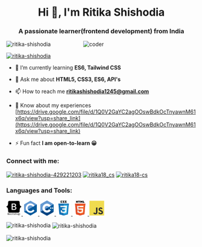 <h1 align="center">Hi 👋, I'm Ritika Shishodia</h1>
<h3 align="center">A passionate learner(frontend development) from India</h3>
<img align = "right" alt = "coder" width = "300" src = "https://media2.giphy.com/media/L1R1tvI9svkIWwpVYr/giphy.gif?cid=ecf05e478g6fgohj5w52z0u9r6af0llf9m7a0egwgkoxhht7&rid=giphy.gif&ct=g"/>
<p align="left"> <img src="https://komarev.com/ghpvc/?username=ritika-shishodia&label=Profile%20views&color=0e75b6&style=flat" alt="ritika-shishodia" /> </p>

<p align="left"> <a href="https://github.com/ryo-ma/github-profile-trophy"><img src="https://github-profile-trophy.vercel.app/?username=ritika-shishodia" alt="ritika-shishodia" /></a> </p>

- 🌱 I’m currently learning **ES6, Tailwind CSS**

- 💬 Ask me about **HTML5, CSS3, ES6, API's**

- 📫 How to reach me **ritikashishodia1245@gmail.com**

- 📄 Know about my experiences [https://drive.google.com/file/d/1Q0V2GaYC2agOOswBdkOcTnyawnM61x6q/view?usp=share_link](https://drive.google.com/file/d/1Q0V2GaYC2agOOswBdkOcTnyawnM61x6q/view?usp=share_link)

- ⚡ Fun fact **I am open-to-learn 😀**

<h3 align="left">Connect with me:</h3>
<p align="left">
<a href="https://linkedin.com/in/ritika-shishodia-429221203" target="blank"><img align="center" src="https://raw.githubusercontent.com/rahuldkjain/github-profile-readme-generator/master/src/images/icons/Social/linked-in-alt.svg" alt="ritika-shishodia-429221203" height="30" width="40" /></a>
<a href="https://www.hackerrank.com/ritika18_cs" target="blank"><img align="center" src="https://raw.githubusercontent.com/rahuldkjain/github-profile-readme-generator/master/src/images/icons/Social/hackerrank.svg" alt="ritika18_cs" height="30" width="40" /></a>
<a href="https://www.leetcode.com/ritika18-cs" target="blank"><img align="center" src="https://raw.githubusercontent.com/rahuldkjain/github-profile-readme-generator/master/src/images/icons/Social/leet-code.svg" alt="ritika18-cs" height="30" width="40" /></a>
</p>

<h3 align="left">Languages and Tools:</h3>
<p align="left"> <a href="https://getbootstrap.com" target="_blank" rel="noreferrer"> <img src="https://raw.githubusercontent.com/devicons/devicon/master/icons/bootstrap/bootstrap-plain-wordmark.svg" alt="bootstrap" width="40" height="40"/> </a> <a href="https://www.cprogramming.com/" target="_blank" rel="noreferrer"> <img src="https://raw.githubusercontent.com/devicons/devicon/master/icons/c/c-original.svg" alt="c" width="40" height="40"/> </a> <a href="https://www.w3schools.com/cpp/" target="_blank" rel="noreferrer"> <img src="https://raw.githubusercontent.com/devicons/devicon/master/icons/cplusplus/cplusplus-original.svg" alt="cplusplus" width="40" height="40"/> </a> <a href="https://www.w3schools.com/css/" target="_blank" rel="noreferrer"> <img src="https://raw.githubusercontent.com/devicons/devicon/master/icons/css3/css3-original-wordmark.svg" alt="css3" width="40" height="40"/> </a> <a href="https://www.w3.org/html/" target="_blank" rel="noreferrer"> <img src="https://raw.githubusercontent.com/devicons/devicon/master/icons/html5/html5-original-wordmark.svg" alt="html5" width="40" height="40"/> </a> <a href="https://developer.mozilla.org/en-US/docs/Web/JavaScript" target="_blank" rel="noreferrer"> <img src="https://raw.githubusercontent.com/devicons/devicon/master/icons/javascript/javascript-original.svg" alt="javascript" width="40" height="40"/> </a> </p>

<p><img align="left" src="https://github-readme-stats-sigma-five.vercel.app/api/top-langs?username=ritika-shishodia&show_icons=true&locale=en&layout=compact" alt="ritika-shishodia" /></p>

<p>&nbsp;<img align="center" src="https://github-readme-stats-sigma-five.vercel.app/api?username=ritika-shishodia&show_icons=true&locale=en&theme=radical" alt="ritika-shishodia" /></p>

<p><img align="center" src="https://github-readme-streak-stats.herokuapp.com/?user=ritika-shishodia&theme=dark" alt="ritika-shishodia" /></p>



